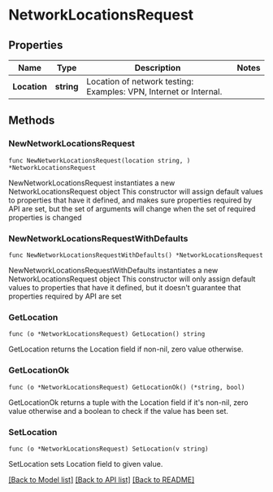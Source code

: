 # NetworkLocationsRequest

## Properties

Name | Type | Description | Notes
------------ | ------------- | ------------- | -------------
**Location** | **string** | Location of network testing: Examples: VPN, Internet or Internal. | 

## Methods

### NewNetworkLocationsRequest

`func NewNetworkLocationsRequest(location string, ) *NetworkLocationsRequest`

NewNetworkLocationsRequest instantiates a new NetworkLocationsRequest object
This constructor will assign default values to properties that have it defined,
and makes sure properties required by API are set, but the set of arguments
will change when the set of required properties is changed

### NewNetworkLocationsRequestWithDefaults

`func NewNetworkLocationsRequestWithDefaults() *NetworkLocationsRequest`

NewNetworkLocationsRequestWithDefaults instantiates a new NetworkLocationsRequest object
This constructor will only assign default values to properties that have it defined,
but it doesn't guarantee that properties required by API are set

### GetLocation

`func (o *NetworkLocationsRequest) GetLocation() string`

GetLocation returns the Location field if non-nil, zero value otherwise.

### GetLocationOk

`func (o *NetworkLocationsRequest) GetLocationOk() (*string, bool)`

GetLocationOk returns a tuple with the Location field if it's non-nil, zero value otherwise
and a boolean to check if the value has been set.

### SetLocation

`func (o *NetworkLocationsRequest) SetLocation(v string)`

SetLocation sets Location field to given value.



[[Back to Model list]](../README.md#documentation-for-models) [[Back to API list]](../README.md#documentation-for-api-endpoints) [[Back to README]](../README.md)


